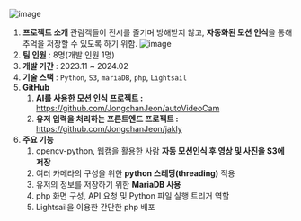 ![image](https://github.com/user-attachments/assets/94eed6e9-dd0e-4819-9c13-ec748c75d984)

1. **프로젝트 소개**
관람객들이 전시를 즐기며 방해받지 않고, **자동화된 모션 인식**을 통해 추억을 저장할 수 있도록 하기 위함.
![image](https://github.com/user-attachments/assets/bd583268-eb76-4cd7-a978-244afc30f9fb)
2. **팀 인원** : 8명(개발 인원 1명)
3. **개발 기간** : 2023.11 ~ 2024.02
4. **기술 스택** : `Python`, `S3`, `mariaDB`, `php`, `Lightsail`
5. **GitHub**
    1. **AI를 사용한 모션 인식 프로젝트 :** https://github.com/JongchanJeon/autoVideoCam
    2. **유저 입력을 처리하는 프론트엔드 프로젝트 :** https://github.com/JongchanJeon/jakly
6. **주요 기능**
    1. opencv-python, 웹캠을 활용한 사람 **자동 모션인식 후 영상 및 사진을 S3에 저장**
    2. 여러 카메라의 구성을 위한 **python 스레딩(threading)** 적용
    3. 유저의 정보를 저장하기 위한 **MariaDB 사용**
    4. php 화면 구성,  API 요청 및 Python 파일 실행 트리거 역할
    5. Lightsail을 이용한 간단한 php 배포
